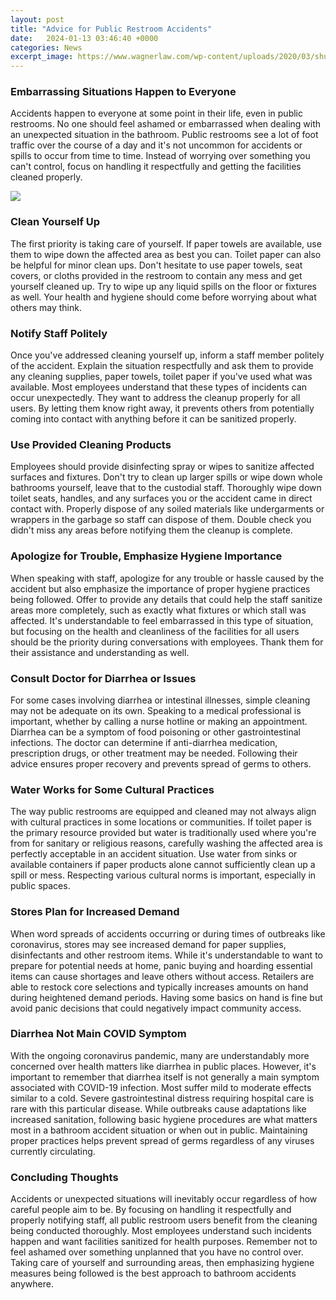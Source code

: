 ```yaml
---
layout: post
title: "Advice for Public Restroom Accidents"
date:   2024-01-13 03:46:40 +0000
categories: News
excerpt_image: https://www.wagnerlaw.com/wp-content/uploads/2020/03/shutterstock_1140952340.jpg
---
```

### Embarrassing Situations Happen to Everyone
Accidents happen to everyone at some point in their life, even in public restrooms. No one should feel ashamed or embarrassed when dealing with an unexpected situation in the bathroom. Public restrooms see a lot of foot traffic over the course of a day and it's not uncommon for accidents or spills to occur from time to time. Instead of worrying over something you can't control, focus on handling it respectfully and getting the facilities cleaned properly.


![](https://www.wagnerlaw.com/wp-content/uploads/2020/03/shutterstock_1140952340.jpg)
### Clean Yourself Up 
The first priority is taking care of yourself. If paper towels are available, use them to wipe down the affected area as best you can. Toilet paper can also be helpful for minor clean ups. Don't hesitate to use paper towels, seat covers, or cloths provided in the restroom to contain any mess and get yourself cleaned up. Try to wipe up any liquid spills on the floor or fixtures as well. Your health and hygiene should come before worrying about what others may think.

### Notify Staff Politely
Once you've addressed cleaning yourself up, inform a staff member politely of the accident. Explain the situation respectfully and ask them to provide any cleaning supplies, paper towels, toilet paper if you've used what was available. Most employees understand that these types of incidents can occur unexpectedly. They want to address the cleanup properly for all users. By letting them know right away, it prevents others from potentially coming into contact with anything before it can be sanitized properly.

### Use Provided Cleaning Products
Employees should provide disinfecting spray or wipes to sanitize affected surfaces and fixtures. Don't try to clean up larger spills or wipe down whole bathrooms yourself, leave that to the custodial staff. Thoroughly wipe down toilet seats, handles, and any surfaces you or the accident came in direct contact with. Properly dispose of any soiled materials like undergarments or wrappers in the garbage so staff can dispose of them. Double check you didn't miss any areas before notifying them the cleanup is complete. 

### Apologize for Trouble, Emphasize Hygiene Importance
When speaking with staff, apologize for any trouble or hassle caused by the accident but also emphasize the importance of proper hygiene practices being followed. Offer to provide any details that could help the staff sanitize areas more completely, such as exactly what fixtures or which stall was affected. It's understandable to feel embarrassed in this type of situation, but focusing on the health and cleanliness of the facilities for all users should be the priority during conversations with employees. Thank them for their assistance and understanding as well.

### Consult Doctor for Diarrhea or Issues
For some cases involving diarrhea or intestinal illnesses, simple cleaning may not be adequate on its own. Speaking to a medical professional is important, whether by calling a nurse hotline or making an appointment. Diarrhea can be a symptom of food poisoning or other gastrointestinal infections. The doctor can determine if anti-diarrhea medication, prescription drugs, or other treatment may be needed. Following their advice ensures proper recovery and prevents spread of germs to others.  

### Water Works for Some Cultural Practices
The way public restrooms are equipped and cleaned may not always align with cultural practices in some locations or communities. If toilet paper is the primary resource provided but water is traditionally used where you're from for sanitary or religious reasons, carefully washing the affected area is perfectly acceptable in an accident situation. Use water from sinks or available containers if paper products alone cannot sufficiently clean up a spill or mess. Respecting various cultural norms is important, especially in public spaces.

### Stores Plan for Increased Demand
When word spreads of accidents occurring or during times of outbreaks like coronavirus, stores may see increased demand for paper supplies, disinfectants and other restroom items. While it's understandable to want to prepare for potential needs at home, panic buying and hoarding essential items can cause shortages and leave others without access. Retailers are able to restock core selections and typically increases amounts on hand during heightened demand periods. Having some basics on hand is fine but avoid panic decisions that could negatively impact community access. 

### Diarrhea Not Main COVID Symptom
With the ongoing coronavirus pandemic, many are understandably more concerned over health matters like diarrhea in public places. However, it's important to remember that diarrhea itself is not generally a main symptom associated with COVID-19 infection. Most suffer mild to moderate effects similar to a cold. Severe gastrointestinal distress requiring hospital care is rare with this particular disease. While outbreaks cause adaptations like increased sanitation, following basic hygiene procedures are what matters most in a bathroom accident situation or when out in public. Maintaining proper practices helps prevent spread of germs regardless of any viruses currently circulating.   

### Concluding Thoughts
Accidents or unexpected situations will inevitably occur regardless of how careful people aim to be. By focusing on handling it respectfully and properly notifying staff, all public restroom users benefit from the cleaning being conducted thoroughly. Most employees understand such incidents happen and want facilities sanitized for health purposes. Remember not to feel ashamed over something unplanned that you have no control over. Taking care of yourself and surrounding areas, then emphasizing hygiene measures being followed is the best approach to bathroom accidents anywhere.